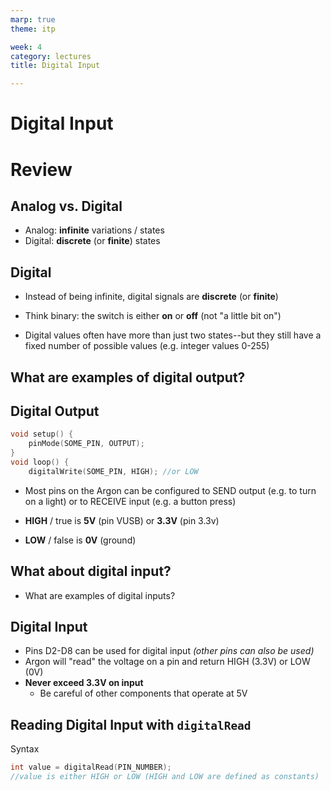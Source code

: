 ```yaml
---
marp: true
theme: itp

week: 4
category: lectures
title: Digital Input

---
```


<!-- headingDivider: 2 -->

# Digital Input

# Review

## Analog vs. Digital

  - Analog: **infinite** variations / states
  - Digital: **discrete** (or **finite**) states


## Digital

- Instead of being infinite, digital signals are **discrete** (or **finite**)

- Think binary: the switch is either **on** or **off** (not "a little bit on")

- Digital values often have more than just two states--but they still have a fixed number of possible values (e.g. integer values 0-255)

## What are examples of digital output?

## Digital Output

```c++
void setup() {
    pinMode(SOME_PIN, OUTPUT);
}
void loop() { 
    digitalWrite(SOME_PIN, HIGH); //or LOW
```

- Most pins on the Argon can be configured to SEND output (e.g. to turn on a light) or to RECEIVE input (e.g. a button press)

- **HIGH** / true is **5V** (pin VUSB) or **3.3V** (pin 3.3v)
- **LOW** / false is **0V** (ground)

## What about digital input?

- What are examples of digital inputs?


## Digital Input

- Pins D2-D8 can be used for digital input *(other pins can also be used)*
- Argon will "read" the voltage on a pin and return HIGH (3.3V) or LOW (0V)
- **Never exceed 3.3V on input**
  - Be careful of other components that operate at 5V

## Reading Digital Input with `digitalRead` 

Syntax

```c++
int value = digitalRead(PIN_NUMBER);
//value is either HIGH or LOW (HIGH and LOW are defined as constants)
```
